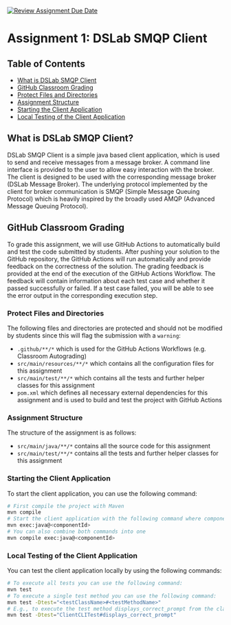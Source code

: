 [![Review Assignment Due Date](https://classroom.github.com/assets/deadline-readme-button-22041afd0340ce965d47ae6ef1cefeee28c7c493a6346c4f15d667ab976d596c.svg)](https://classroom.github.com/a/QQgsxDAn)
# Assignment 1: DSLab SMQP Client

## Table of Contents

- [What is DSLab SMQP Client](#what-is-dslab-smqp-client)
- [GitHub Classroom Grading](#github-classroom-grading)
- [Protect Files and Directories](#protect-files-and-directories)
- [Assignment Structure](#assignment-structure)
- [Starting the Client Application](#starting-the-client-application)
- [Local Testing of the Client Application](#local-testing-of-the-client-application)

## What is DSLab SMQP Client?

DSLab SMQP Client is a simple java based client application, which is used to send and receive messages from a message
broker.
A command line interface is provided to the user to allow easy interaction with the broker. The client is designed to be
used with the corresponding message broker (DSLab Message Broker). The underlying protocol implemented by the client for
broker
communication is SMQP (Simple Message Queuing Protocol) which is heavily inspired by the broadly used AMQP (Advanced
Message Queuing
Protocol).

## GitHub Classroom Grading

To grade this assignment, we will use GitHub Actions to automatically build and test the code submitted by students.
After pushing your
solution to the GitHub repository, the GitHub Actions will run automatically and provide feedback on the correctness of
the solution.
The grading feedback is provided at the end of the execution of the GitHub Actions Workflow. The feedback will contain
information about
each test case and whether it passed successfully or failed. If a test case failed, you will be able to see the error
output in the corresponding
execution step.

### Protect Files and Directories

The following files and directories are protected and should not be modified by students since this will flag the
submission with a `warning`:

- `.github/**/*` which is used for the GitHub Actions Workflows (e.g. Classroom Autograding)
- `src/main/resources/**/*` which contains all the configuration files for this assignment
- `src/main/test/**/*` which contains all the tests and further helper classes for this assignment
- `pom.xml` which defines all necessary external dependencies for this assignment and is used to build and test the
  project with GitHub Actions

### Assignment Structure

The structure of the assignment is as follows:

- `src/main/java/**/*` contains all the source code for this assignment
- `src/main/test/**/*` contains all the tests and further helper classes for this assignment

### Starting the Client Application

To start the client application, you can use the following command:

```bash
# First compile the project with Maven
mvn compile
# Start the client application with the following command where componentId is one of client-0, client-1 or client-2.
mvn exec:java@<componentId>
# You can also combine both commands into one
mvn compile exec:java@<componentId>
```

### Local Testing of the Client Application

You can test the client application locally by using the following commands:

```bash
# To execute all tests you can use the following command:
mvn test
# To execute a single test method you can use the following command:
mvn test -Dtest="<testClassName>#<testMethodName>"
# E.g., to execute the test method displays_correct_prompt from the class ClientCLITest you can use the following command:
mvn test -Dtest="ClientCLITest#displays_correct_prompt"
```

